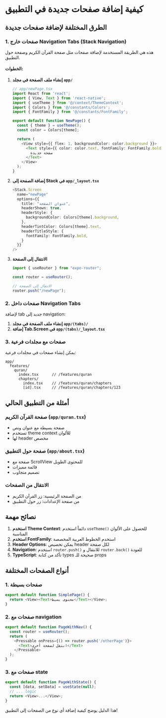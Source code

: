 # كيفية إضافة صفحات جديدة في التطبيق

## الطرق المختلفة لإضافة صفحات جديدة

### 1. صفحات خارج Navigation Tabs (Stack Navigation)

هذه هي الطريقة المستخدمة لإضافة صفحات مثل صفحة القرآن الكريم وصفحة حول التطبيق.

#### الخطوات:

1. **إنشاء ملف الصفحة في مجلد `app/`**

   ```typescript
   // app/newPage.tsx
   import React from 'react';
   import { View, Text } from 'react-native';
   import { useTheme } from '@/context/ThemeContext';
   import { Colors } from '@/constants/Colors';
   import { FontFamily } from '@/constants/FontFamily';

   export default function NewPage() {
     const { theme } = useTheme();
     const color = Colors[theme];

     return (
       <View style={{ flex: 1, backgroundColor: color.background }}>
         <Text style={{ color: color.text, fontFamily: FontFamily.bold }}>
           صفحة جديدة
         </Text>
       </View>
     );
   }
   ```

2. **إضافة الصفحة إلى Stack في `app/_layout.tsx`**

   ```typescript
   <Stack.Screen
     name="newPage"
     options={{
       title: "عنوان الصفحة",
       headerShown: true,
       headerStyle: {
         backgroundColor: Colors[theme].background,
       },
       headerTintColor: Colors[theme].text,
       headerTitleStyle: {
         fontFamily: FontFamily.bold,
       }
     }}
   />
   ```

3. **الانتقال إلى الصفحة**

   ```typescript
   import { useRouter } from "expo-router";

   const router = useRouter();

   // الانتقال إلى الصفحة
   router.push("/newPage");
   ```

### 2. صفحات داخل Navigation Tabs

لإضافة tab جديد إلى navigation:

1. **إنشاء ملف الصفحة في مجلد `app/(tabs)/`**
2. **إضافة Tab.Screen في `app/(tabs)/_layout.tsx`**

### 3. صفحات مع مجلدات فرعية

يمكن إنشاء صفحات في مجلدات فرعية:

```
app/
  features/
    quran/
      index.tsx      // /features/quran
      chapters/
        index.tsx    // /features/quran/chapters
        [id].tsx     // /features/quran/chapters/123
```

## أمثلة من التطبيق الحالي

### صفحة القرآن الكريم (`app/quran.tsx`)

- صفحة بسيطة مع عنوان ونص
- تستخدم theme context للألوان
- لها header مخصص

### صفحة حول التطبيق (`app/about.tsx`)

- صفحة مع ScrollView للمحتوى الطويل
- قائمة مميزات
- تصميم متجاوب

### الانتقال من الصفحات

- من الصفحة الرئيسية: زر القرآن الكريم
- من صفحة الإعدادات: زر حول التطبيق

## نصائح مهمة

1. **استخدم Theme Context**: دائماً استخدم `useTheme()` للحصول على الألوان المناسبة
2. **استخدم FontFamily**: استخدم الخطوط العربية المخصصة
3. **Header Options**: يمكن تخصيص header لكل صفحة
4. **Navigation**: استخدم `router.push()` للانتقال و `router.back()` للعودة
5. **TypeScript**: تأكد من كتابة types صحيحة للـ props

## أنواع الصفحات المختلفة

### 1. صفحات بسيطة

```typescript
export default function SimplePage() {
  return <View><Text>محتوى بسيط</Text></View>;
}
```

### 2. صفحات مع navigation

```typescript
export default function PageWithNav() {
  const router = useRouter();
  return (
    <Pressable onPress={() => router.push('/otherPage')}>
      <Text>انتقل لصفحة أخرى</Text>
    </Pressable>
  );
}
```

### 3. صفحات مع state

```typescript
export default function PageWithState() {
  const [data, setData] = useState(null);
  // ... logic
  return <View>...</View>;
}
```

هذا الدليل يوضح كيفية إضافة أي نوع من الصفحات إلى التطبيق!
